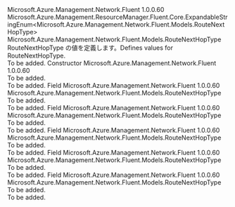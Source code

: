 <Type Name="RouteNextHopType" FullName="Microsoft.Azure.Management.Network.Fluent.Models.RouteNextHopType">
  <TypeSignature Language="C#" Value="public class RouteNextHopType : Microsoft.Azure.Management.ResourceManager.Fluent.Core.ExpandableStringEnum&lt;Microsoft.Azure.Management.Network.Fluent.Models.RouteNextHopType&gt;" />
  <TypeSignature Language="ILAsm" Value=".class public auto ansi beforefieldinit RouteNextHopType extends Microsoft.Azure.Management.ResourceManager.Fluent.Core.ExpandableStringEnum`1&lt;class Microsoft.Azure.Management.Network.Fluent.Models.RouteNextHopType&gt;" />
  <TypeSignature Language="DocId" Value="T:Microsoft.Azure.Management.Network.Fluent.Models.RouteNextHopType" />
  <TypeSignature Language="VB.NET" Value="Public Class RouteNextHopType&#xA;Inherits ExpandableStringEnum(Of RouteNextHopType)" />
  <TypeSignature Language="F#" Value="type RouteNextHopType = class&#xA;    inherit ExpandableStringEnum&lt;RouteNextHopType&gt;" />
  <AssemblyInfo>
    <AssemblyName>Microsoft.Azure.Management.Network.Fluent</AssemblyName>
    <AssemblyVersion>1.0.0.60</AssemblyVersion>
  </AssemblyInfo>
  <Base>
    <BaseTypeName>Microsoft.Azure.Management.ResourceManager.Fluent.Core.ExpandableStringEnum&lt;Microsoft.Azure.Management.Network.Fluent.Models.RouteNextHopType&gt;</BaseTypeName>
    <BaseTypeArguments>
      <BaseTypeArgument TypeParamName="!0">Microsoft.Azure.Management.Network.Fluent.Models.RouteNextHopType</BaseTypeArgument>
    </BaseTypeArguments>
  </Base>
  <Interfaces />
  <Docs>
    <summary>
            <span data-ttu-id="8637a-101">RouteNextHopType の値を定義します。</span><span class="sxs-lookup"><span data-stu-id="8637a-101">Defines values for RouteNextHopType.</span></span>
            </summary>
    <remarks>To be added.</remarks>
  </Docs>
  <Members>
    <Member MemberName=".ctor">
      <MemberSignature Language="C#" Value="public RouteNextHopType ();" />
      <MemberSignature Language="ILAsm" Value=".method public hidebysig specialname rtspecialname instance void .ctor() cil managed" />
      <MemberSignature Language="DocId" Value="M:Microsoft.Azure.Management.Network.Fluent.Models.RouteNextHopType.#ctor" />
      <MemberSignature Language="VB.NET" Value="Public Sub New ()" />
      <MemberType>Constructor</MemberType>
      <AssemblyInfo>
        <AssemblyName>Microsoft.Azure.Management.Network.Fluent</AssemblyName>
        <AssemblyVersion>1.0.0.60</AssemblyVersion>
      </AssemblyInfo>
      <Parameters />
      <Docs>
        <summary>To be added.</summary>
        <remarks>To be added.</remarks>
      </Docs>
    </Member>
    <Member MemberName="Internet">
      <MemberSignature Language="C#" Value="public static readonly Microsoft.Azure.Management.Network.Fluent.Models.RouteNextHopType Internet;" />
      <MemberSignature Language="ILAsm" Value=".field public static initonly class Microsoft.Azure.Management.Network.Fluent.Models.RouteNextHopType Internet" />
      <MemberSignature Language="DocId" Value="F:Microsoft.Azure.Management.Network.Fluent.Models.RouteNextHopType.Internet" />
      <MemberSignature Language="VB.NET" Value="Public Shared ReadOnly Internet As RouteNextHopType " />
      <MemberSignature Language="F#" Value=" staticval mutable Internet : Microsoft.Azure.Management.Network.Fluent.Models.RouteNextHopType" Usage="Microsoft.Azure.Management.Network.Fluent.Models.RouteNextHopType.Internet" />
      <MemberType>Field</MemberType>
      <AssemblyInfo>
        <AssemblyName>Microsoft.Azure.Management.Network.Fluent</AssemblyName>
        <AssemblyVersion>1.0.0.60</AssemblyVersion>
      </AssemblyInfo>
      <ReturnValue>
        <ReturnType>Microsoft.Azure.Management.Network.Fluent.Models.RouteNextHopType</ReturnType>
      </ReturnValue>
      <Docs>
        <summary>To be added.</summary>
        <remarks>To be added.</remarks>
      </Docs>
    </Member>
    <Member MemberName="None">
      <MemberSignature Language="C#" Value="public static readonly Microsoft.Azure.Management.Network.Fluent.Models.RouteNextHopType None;" />
      <MemberSignature Language="ILAsm" Value=".field public static initonly class Microsoft.Azure.Management.Network.Fluent.Models.RouteNextHopType None" />
      <MemberSignature Language="DocId" Value="F:Microsoft.Azure.Management.Network.Fluent.Models.RouteNextHopType.None" />
      <MemberSignature Language="VB.NET" Value="Public Shared ReadOnly None As RouteNextHopType " />
      <MemberSignature Language="F#" Value=" staticval mutable None : Microsoft.Azure.Management.Network.Fluent.Models.RouteNextHopType" Usage="Microsoft.Azure.Management.Network.Fluent.Models.RouteNextHopType.None" />
      <MemberType>Field</MemberType>
      <AssemblyInfo>
        <AssemblyName>Microsoft.Azure.Management.Network.Fluent</AssemblyName>
        <AssemblyVersion>1.0.0.60</AssemblyVersion>
      </AssemblyInfo>
      <ReturnValue>
        <ReturnType>Microsoft.Azure.Management.Network.Fluent.Models.RouteNextHopType</ReturnType>
      </ReturnValue>
      <Docs>
        <summary>To be added.</summary>
        <remarks>To be added.</remarks>
      </Docs>
    </Member>
    <Member MemberName="VirtualAppliance">
      <MemberSignature Language="C#" Value="public static readonly Microsoft.Azure.Management.Network.Fluent.Models.RouteNextHopType VirtualAppliance;" />
      <MemberSignature Language="ILAsm" Value=".field public static initonly class Microsoft.Azure.Management.Network.Fluent.Models.RouteNextHopType VirtualAppliance" />
      <MemberSignature Language="DocId" Value="F:Microsoft.Azure.Management.Network.Fluent.Models.RouteNextHopType.VirtualAppliance" />
      <MemberSignature Language="VB.NET" Value="Public Shared ReadOnly VirtualAppliance As RouteNextHopType " />
      <MemberSignature Language="F#" Value=" staticval mutable VirtualAppliance : Microsoft.Azure.Management.Network.Fluent.Models.RouteNextHopType" Usage="Microsoft.Azure.Management.Network.Fluent.Models.RouteNextHopType.VirtualAppliance" />
      <MemberType>Field</MemberType>
      <AssemblyInfo>
        <AssemblyName>Microsoft.Azure.Management.Network.Fluent</AssemblyName>
        <AssemblyVersion>1.0.0.60</AssemblyVersion>
      </AssemblyInfo>
      <ReturnValue>
        <ReturnType>Microsoft.Azure.Management.Network.Fluent.Models.RouteNextHopType</ReturnType>
      </ReturnValue>
      <Docs>
        <summary>To be added.</summary>
        <remarks>To be added.</remarks>
      </Docs>
    </Member>
    <Member MemberName="VirtualNetworkGateway">
      <MemberSignature Language="C#" Value="public static readonly Microsoft.Azure.Management.Network.Fluent.Models.RouteNextHopType VirtualNetworkGateway;" />
      <MemberSignature Language="ILAsm" Value=".field public static initonly class Microsoft.Azure.Management.Network.Fluent.Models.RouteNextHopType VirtualNetworkGateway" />
      <MemberSignature Language="DocId" Value="F:Microsoft.Azure.Management.Network.Fluent.Models.RouteNextHopType.VirtualNetworkGateway" />
      <MemberSignature Language="VB.NET" Value="Public Shared ReadOnly VirtualNetworkGateway As RouteNextHopType " />
      <MemberSignature Language="F#" Value=" staticval mutable VirtualNetworkGateway : Microsoft.Azure.Management.Network.Fluent.Models.RouteNextHopType" Usage="Microsoft.Azure.Management.Network.Fluent.Models.RouteNextHopType.VirtualNetworkGateway" />
      <MemberType>Field</MemberType>
      <AssemblyInfo>
        <AssemblyName>Microsoft.Azure.Management.Network.Fluent</AssemblyName>
        <AssemblyVersion>1.0.0.60</AssemblyVersion>
      </AssemblyInfo>
      <ReturnValue>
        <ReturnType>Microsoft.Azure.Management.Network.Fluent.Models.RouteNextHopType</ReturnType>
      </ReturnValue>
      <Docs>
        <summary>To be added.</summary>
        <remarks>To be added.</remarks>
      </Docs>
    </Member>
    <Member MemberName="VirtualNetworkLocal">
      <MemberSignature Language="C#" Value="public static readonly Microsoft.Azure.Management.Network.Fluent.Models.RouteNextHopType VirtualNetworkLocal;" />
      <MemberSignature Language="ILAsm" Value=".field public static initonly class Microsoft.Azure.Management.Network.Fluent.Models.RouteNextHopType VirtualNetworkLocal" />
      <MemberSignature Language="DocId" Value="F:Microsoft.Azure.Management.Network.Fluent.Models.RouteNextHopType.VirtualNetworkLocal" />
      <MemberSignature Language="VB.NET" Value="Public Shared ReadOnly VirtualNetworkLocal As RouteNextHopType " />
      <MemberSignature Language="F#" Value=" staticval mutable VirtualNetworkLocal : Microsoft.Azure.Management.Network.Fluent.Models.RouteNextHopType" Usage="Microsoft.Azure.Management.Network.Fluent.Models.RouteNextHopType.VirtualNetworkLocal" />
      <MemberType>Field</MemberType>
      <AssemblyInfo>
        <AssemblyName>Microsoft.Azure.Management.Network.Fluent</AssemblyName>
        <AssemblyVersion>1.0.0.60</AssemblyVersion>
      </AssemblyInfo>
      <ReturnValue>
        <ReturnType>Microsoft.Azure.Management.Network.Fluent.Models.RouteNextHopType</ReturnType>
      </ReturnValue>
      <Docs>
        <summary>To be added.</summary>
        <remarks>To be added.</remarks>
      </Docs>
    </Member>
  </Members>
</Type>